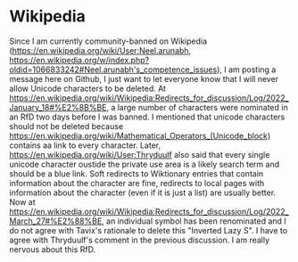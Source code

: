 # Wikipedia

Since I am currently community-banned on Wikipedia (https://en.wikipedia.org/wiki/User:Neel.arunabh, https://en.wikipedia.org/w/index.php?oldid=1066833242#Neel.arunabh's_competence_issues), I am posting a message here on Github,  I just want to let everyone know that I will never allow Unicode characters to be deleted. At https://en.wikipedia.org/wiki/Wikipedia:Redirects_for_discussion/Log/2022_January_18#%E2%8B%BE, a large number of characters were nominated in an RfD two days before I was banned. I mentioned that unicode characters should not be deleted because https://en.wikipedia.org/wiki/Mathematical_Operators_(Unicode_block) contains aa link to every character. 
Later, https://en.wikipedia.org/wiki/User:Thryduulf also said that every single unicode character oustide the private use area is a likely search term and should be a blue link. Soft redirects to Wiktionary entries that contain information about the character are fine, redirects to local pages with information about the character (even if it is just a list) are usually better. Now at https://en.wikipedia.org/wiki/Wikipedia:Redirects_for_discussion/Log/2022_March_27#%E2%88%BE, an individual symbol has been renominated and I do not agree with Tavix's rationale to delete this "Inverted Lazy S".  I have to agree with Thryduulf's comment in the previous discussion. I am really nervous about this RfD. 

